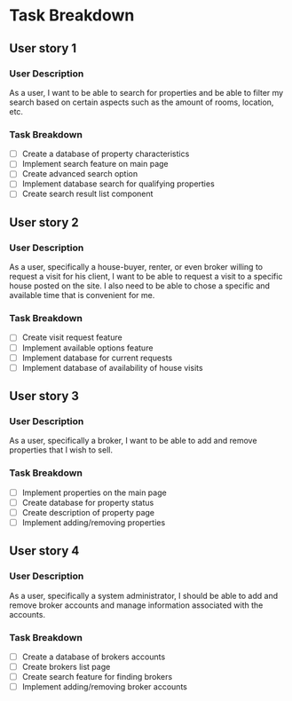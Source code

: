 # Task Breakdown

<!-- Search for properties: -->

## User story 1

### User Description

As a user, I want to be able to search for properties and be able to filter my search based on certain aspects such as the amount of rooms, location, etc.

### Task Breakdown

- [ ] Create a database of property characteristics
- [ ] Implement search feature on main page
- [ ] Create advanced search option
- [ ] Implement database search for qualifying properties
- [ ] Create search result list component

<!-- Requests visits for properties: -->

## User story 2

### User Description

As a user, specifically a house-buyer, renter, or even broker willing to request a visit for his client, I want to be able to request a visit to a specific house posted on the site. I also need to be able to chose a specific and available time that is convenient for me.

### Task Breakdown

- [ ] Create visit request feature
- [ ] Implement available options feature
- [ ] Implement database for current requests
- [ ] Implement database of availability of house visits

<!-- CRUD operations on properties: -->

## User story 3

### User Description

As a user, specifically a broker, I want to be able to add and remove properties that I wish to sell.

### Task Breakdown

- [ ] Implement properties on the main page
- [ ] Create database for property status
- [ ] Create description of property page
- [ ] Implement adding/removing properties

<!-- CRUD operations on brokers -->

## User story 4

### User Description

As a user, specifically a system administrator, I should be able to add and remove broker accounts and manage information associated with the accounts.

### Task Breakdown

- [ ] Create a database of brokers accounts
- [ ] Create brokers list page
- [ ] Create search feature for finding brokers
- [ ] Implement adding/removing broker accounts
